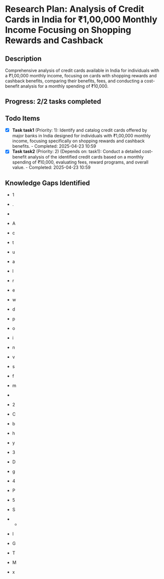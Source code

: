 # Research Plan: Analysis of Credit Cards in India for ₹1,00,000 Monthly Income Focusing on Shopping Rewards and Cashback

## Description
Comprehensive analysis of credit cards available in India for individuals with a ₹1,00,000 monthly income, focusing on cards with shopping rewards and cashback benefits, comparing their benefits, fees, and conducting a cost-benefit analysis for a monthly spending of ₹10,000.

## Progress: 2/2 tasks completed

## Todo Items

- [x] **Task task1** (Priority: 1): Identify and catalog credit cards offered by major banks in India designed for individuals with ₹1,00,000 monthly income, focusing specifically on shopping rewards and cashback benefits. - Completed: 2025-04-23 10:59
- [x] **Task task2** (Priority: 2) (Depends on: task1): Conduct a detailed cost-benefit analysis of the identified credit cards based on a monthly spending of ₹10,000, evaluating fees, reward programs, and overall value. - Completed: 2025-04-23 10:59

## Knowledge Gaps Identified

- 1
- .
-  
- A
- c
- t
- u
- a
- l
- r
- e
- w
- d
- p
- o
- i
- n
- v
- s
- f
- m
- 

- 2
- C
- b
- h
- y
- 3
- D
- g
- 4
- P
- 5
- S
- -
- I
- G
- T
- M
- x
